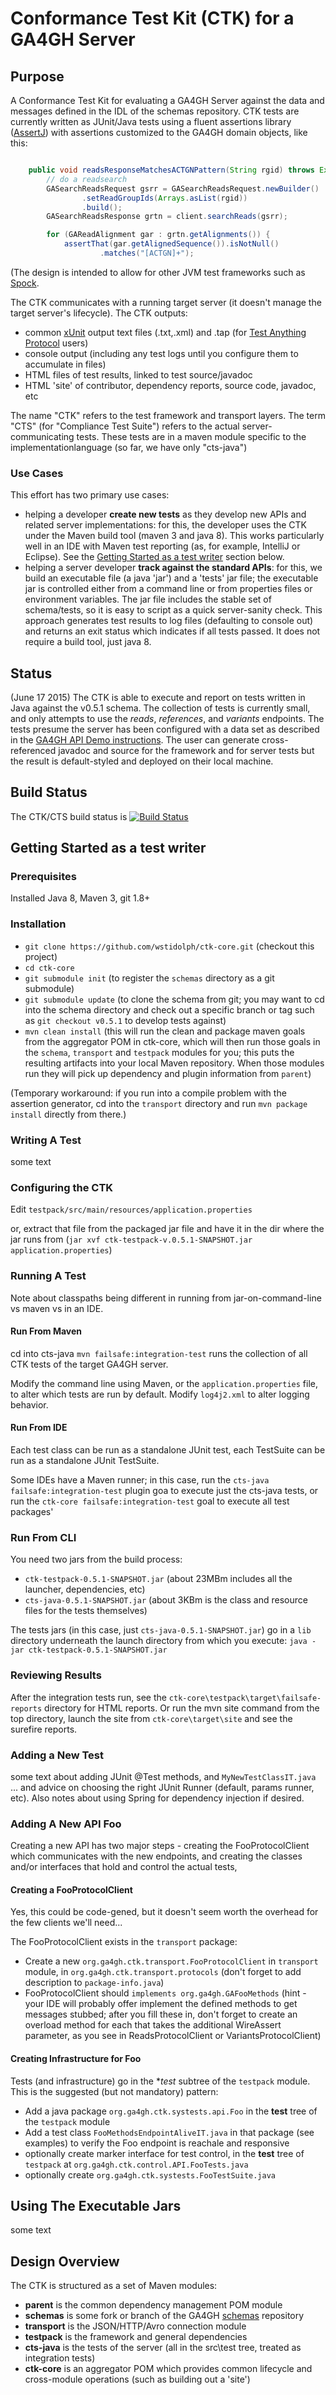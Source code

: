 # Conformance Test Kit (CTK) for a GA4GH Server
## Purpose
A Conformance Test Kit for evaluating a GA4GH Server against the data and messages defined
in the IDL of the schemas repository. CTK tests are currently written as JUnit/Java tests using a
fluent assertions library ([AssertJ](http://joel-costigliola.github.io/assertj/)) with assertions
customized to the GA4GH domain objects, like this:

```java

    public void readsResponseMatchesACTGNPattern(String rgid) throws Exception {
        // do a readsearch
        GASearchReadsRequest gsrr = GASearchReadsRequest.newBuilder()
                .setReadGroupIds(Arrays.asList(rgid))
                .build();
        GASearchReadsResponse grtn = client.searchReads(gsrr);

        for (GAReadAlignment gar : grtn.getAlignments()) {
            assertThat(gar.getAlignedSequence()).isNotNull()
                    .matches("[ACTGN]+");
```

(The design is intended to allow for other JVM test frameworks such as [Spock](https://code.google.com/p/spock/).

The CTK communicates with a running target server (it doesn't manage the target server's lifecycle). The CTK outputs:

- common [xUnit]() output text files (.txt,.xml) and .tap (for [Test Anything Protocol](https://testanything.org/) users)
- console output (including any test logs until you configure them to accumulate in files)
- HTML files of test results, linked to test source/javadoc
- HTML 'site' of contributor, dependency reports, source code, javadoc, etc


The name "CTK" refers to the test framework and transport layers.
The term "CTS" (for "Compliance Test Suite") refers to the actual server-communicating tests. These tests are in
a maven module specific to the implementationlanguage (so far, we have only "cts-java")

### Use Cases
This effort has two primary use cases:

- helping a developer **create new tests** as they develop new APIs and related server implementations: for this,
the developer uses the CTK under the Maven build tool (maven 3 and java 8). This works particularly well in an IDE
with Maven test reporting (as, for example, IntelliJ or Eclipse). See the
 [Getting Started as a test writer](##getting-started-as-a-test-writer) section below.
- helping a server developer **track against the standard APIs**: for this, we build an executable file (a java 'jar')
and a 'tests' jar file; the executable jar is controlled either from a command line or from properties files or
environment variables. The jar file includes the stable set of schema/tests, so it is easy to script as a quick
server-sanity check. This approach generates test results to log files (defaulting to console out) and returns an
exit status which indicates if all tests passed. It does not require a build tool, just java 8.

## Status
(June 17 2015) The CTK is able to execute and report on tests written in Java against the v0.5.1 schema. The collection of tests is currently small, and only attempts to use the *reads*, *references*, and *variants* endpoints.
The tests presume the server has been configured with a data set as described in the
[GA4GH API Demo instructions](http://ga4gh-reference-implementation.readthedocs.org/en/stable/demo.html). The user can generate cross-referenced
javadoc and source for the framework and for server tests but the result is default-styled and deployed on their local
machine.

## Build Status

The CTK/CTS build status is [![Build Status](https://travis-ci.org/wstidolph/ctk-core.svg?branch=SplitOutFramework)](https://travis-ci.org/wstidolph/ctk-core)

## Getting Started as a test writer

### Prerequisites
Installed Java 8, Maven 3, git 1.8+

### Installation

- `git clone https://github.com/wstidolph/ctk-core.git` (checkout this project)
- `cd ctk-core`
- `git submodule init` (to register the `schemas` directory as a git submodule)
- `git submodule update` (to clone the schema from git; you may want to cd into the schema directory and check out a specific branch or tag such as `git checkout v0.5.1` to develop tests against)
- `mvn clean install` (this will run the clean and package maven goals from the aggregator POM in ctk-core, which will then run those goals in the `schema`, `transport` and `testpack` modules for you; this puts the resulting artifacts into your local Maven repository. When those modules run they will pick up dependency and plugin information from `parent`)

(Temporary workaround: if you run into a compile problem with the assertion generator,
cd into the `transport` directory and run `mvn package install` directly from there.)

### Writing A Test

some text

### Configuring the CTK

Edit `testpack/src/main/resources/application.properties`

or, extract that file from the packaged jar file and have it in the dir where the jar runs from
(`jar xvf ctk-testpack-v.0.5.1-SNAPSHOT.jar application.properties`)


### Running A Test
Note about classpaths being different in running from jar-on-command-line vs maven vs in an IDE.

#### Run From Maven
cd into cts-java
`mvn failsafe:integration-test` runs the collection of all CTK tests of the target GA4GH server.

Modify the command line using Maven, or the `application.properties` file,  to alter which tests are run by default.
Modify `log4j2.xml` to alter logging behavior.

#### Run From IDE
Each test class can be run as a standalone JUnit test, each TestSuite can be run as a standalone JUnit TestSuite.

Some IDEs have a Maven runner; in this case, run the `cts-java failsafe:integration-test`
plugin goa to execute just the cts-java tests, or run the `ctk-core failsafe:integration-test` goal to execute all test
packages'

### Run From CLI
You need two jars from the build process:
- `ctk-testpack-0.5.1-SNAPSHOT.jar` (about 23MBm includes all the launcher, dependencies, etc)
- `cts-java-0.5.1-SNAPSHOT.jar` (about 3KBm is the class and resource files for the tests themselves)

The tests jars (in this case, just `cts-java-0.5.1-SNAPSHOT.jar`) go in a `lib` directory underneath the launch directory
from which you execute:
`java -jar ctk-testpack-0.5.1-SNAPSHOT.jar`

<discussion of where to put application.properties>

### Reviewing Results
After the integration tests run, see the `ctk-core\testpack\target\failsafe-reports` directory for HTML reports. Or
run the mvn site command from the top directory, launch the site from `ctk-core\target\site` and see the
 surefire reports.

### Adding a New Test

some text about adding JUnit @Test methods, and `MyNewTestClassIT.java` ... and advice on choosing the right JUnit Runner (default, params runner, etc). Also notes about using Spring for dependency injection if desired.

### Adding A New API Foo
Creating a new API has two major steps - creating the FooProtocolClient which communicates with the new endpoints, and creating the classes and/or interfaces that hold and control the actual tests,

#### Creating a FooProtocolClient
Yes, this could be code-gened, but it doesn't seem worth the overhead for the few clients we'll need...

The FooProtocolClient exists in the `transport` package:

- Create a new `org.ga4gh.ctk.transport.FooProtocolClient` in `transport` module, in `org.ga4gh.ctk.transport.protocols` (don't forget to add description to `package-info.java`)
- FooProtocolClient should `implements org.ga4gh.GAFooMethods`
(hint - your IDE will probably offer implement the defined methods to get messages stubbed; after you fill
these in, don't forget to create an overload method for each that takes the additional WireAssert parameter,
as you see in ReadsProtocolClient or VariantsProtocolClient)

#### Creating Infrastructure for Foo

Tests (and infrastructure) go in the **test* subtree of the `testpack` module. This is the suggested (but not mandatory) pattern:

- Add a java package `org.ga4gh.ctk.systests.api.Foo` in the **test** tree of the `testpack` module
- Add a test class `FooMethodsEndpointAliveIT.java` in that package (see examples) to verify the Foo endpoint is reachale and responsive
- optionally create marker interface for test control, in the **test** tree of `testpack` at `org.ga4gh.ctk.control.API.FooTests.java`
- optionally create `org.ga4gh.ctk.systests.FooTestSuite.java`

## Using The Executable Jars

some text

## Design Overview

The CTK is structured as a set of Maven modules:

- **parent** is the common dependency management POM module
- **schemas** is some fork or branch of the GA4GH [schemas](https://github.com/ga4gh/schemas) repository
- **transport** is the JSON/HTTP/Avro connection module
- **testpack** is the framework and general dependencies
- **cts-java** is the tests of the server (all in the src\test tree, treated as integration tests)
- **ctk-core** is an aggregator POM which provides common lifecycle and cross-module operations (such as building out a 'site')

